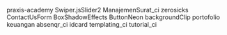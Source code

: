 praxis-academy
Swiper.jsSlider2
ManajemenSurat_ci
zerosicks
ContactUsForm
BoxShadowEffects
ButtonNeon
backgroundClip
portofolio
keuangan
absenqr_ci
idcard
templating_ci
tutorial_ci

